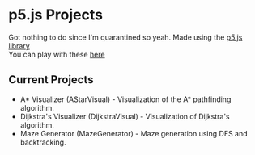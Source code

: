 # p5.js Projects
Got nothing to do since I'm quarantined so yeah. Made using the [p5.js library](https://www.p5js.org)  
You can play with these [here](https://vspecky.github.io/BrowserCanvasProjects/index.html)
## Current Projects
- A* Visualizer (AStarVisual) - Visualization of the A* pathfinding algorithm.
- Dijkstra's Visualizer (DijkstraVisual) - Visualization of Dijkstra's algorithm.
- Maze Generator (MazeGenerator) - Maze generation using DFS and backtracking.
